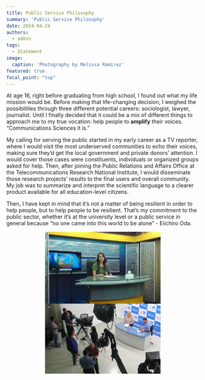 ```yaml
---
title: Public Service Philosophy
summary: 'Public Service Philosophy'
date: 2024-04-24
authors:
  - admin
tags:
  - Statement
image:
  caption: 'Photography by Melissa Ramirez'
featured: true
focal_point: "top"
---
```


At age 16, right before graduating from high school, I found out what my life mission would be. Before making that life-changing decision, I weighed the possibilities through three different potential careers: sociologist, lawyer, journalist. Until I finally decided that it could be a mix of different things to approach me to my true vocation: help people to **amplify** their voices. “Communications Sciences it is.” 

My calling for serving the public started in my early career as a TV reporter, where I would visit the most underserved communities to echo their voices, making sure they’d get the local government and private donors’ attention. I would cover those cases were constituents, individuals or organized groups asked for help. Then, after joining the Public Relations and Affairs Office at the Telecommunications Research National Institute, I would disseminate those research projects’ results to the final users and overall community. My job was to summarize and interpret the scientific language to a clearer product available for all education-level citizens.  

Then, I have kept in mind that it’s not a matter of being resilient in order to help people, but to help people to be resilient. That’s my commitment to the public sector, whether it’s at the university level or a public service in general because “no one came into this world to be alone” - Eiichiro Oda. 

<div style="display: flex; justify-content: center;">
    <img src="a.jpg" alt="figure" width="60%">
</div>

<div style="display: flex; justify-content: center;">
    <img src="b.jpg" alt="figure" width="60%">
</div>
